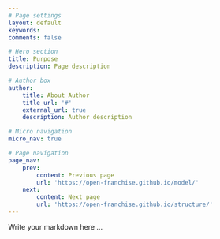 ```yaml
---
# Page settings
layout: default
keywords:
comments: false

# Hero section
title: Purpose
description: Page description

# Author box
author:
    title: About Author
    title_url: '#'
    external_url: true
    description: Author description

# Micro navigation
micro_nav: true

# Page navigation
page_nav:
    prev:
        content: Previous page
        url: 'https://open-franchise.github.io/model/'
    next:
        content: Next page
        url: 'https://open-franchise.github.io/structure/'
---
```


Write your markdown here ...
